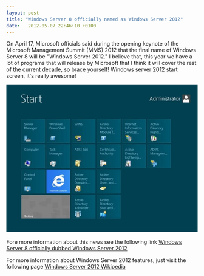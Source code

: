 ```yaml
---
layout: post
title: "Windows Server 8 officially named as Windows Server 2012"
date:   2012-05-07 22:46:10 +0100
---
```


On April 17, Microsoft officials said during the opening keynote of the
Microsoft Management Summit (MMS) 2012 that the final name of Windows
Server 8 will be \"Windows Server 2012.\" I believe that, this year we
have a lot of programs that will release by Microsoft that I think it
will cover the rest of the current decade, so brace yourself! Windows
server 2012 start screen, it\'s really awesome!

[![Windows_8_server_start_screen](/assets/images/2017/08/Windows_8_server_start_screen.jpg)](/assets/images/2017/08/Windows_8_server_start_screen.jpg)

Fore more information about this news see the following link [Windows Server 8 officially dubbed Windows Server 2012](http://www.zdnet.com/blog/microsoft/windows-server-8-officially-dubbed-windows-server-2012/12475?tag=mantle_skin;content)

For more information about Windows Server 2012 features, just visit the
following page [Windows Server 2012 Wikipedia](http://en.wikipedia.org/wiki/Windows_Server_2012#cite_note-ZDNtet-0)


